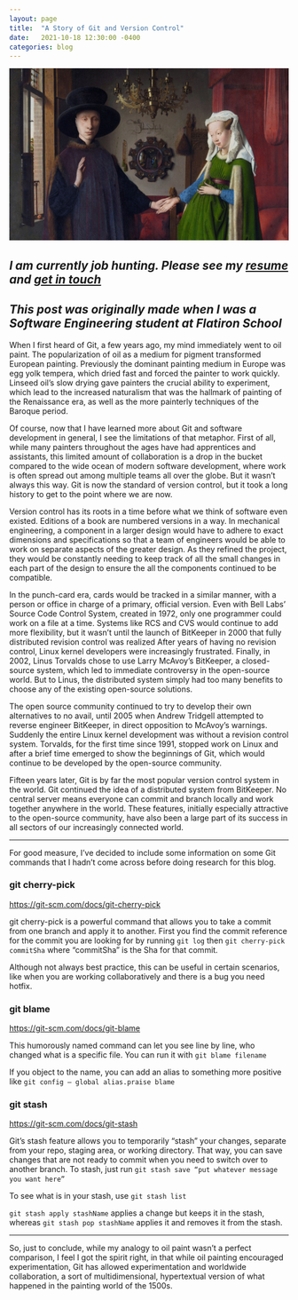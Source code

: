 ```yaml
---
layout: page
title:  "A Story of Git and Version Control"
date:   2021-10-18 12:30:00 -0400
categories: blog
---
```


![image](/assets/img/van-eyck.jpg)

## *I am currently job hunting. Please see my [resume](/resume/resume) and [get in touch](mailto:jasonchilcode@gmail.com)*
## *This post was originally made when I was a Software Engineering student at Flatiron School*
When I first heard of Git, a few years ago, my mind immediately went to oil paint. The popularization of oil as a medium for pigment transformed European painting. Previously the dominant painting medium in Europe was egg yolk tempera, which dried fast and forced the painter to work quickly. Linseed oil’s slow drying gave painters the crucial ability to experiment, which lead to the increased naturalism that was the hallmark of painting of the Renaissance era, as well as the more painterly techniques of the Baroque period.

Of course, now that I have learned more about Git and software development in general, I see the limitations of that metaphor. First of all, while many painters throughout the ages have had apprentices and assistants, this limited amount of collaboration is a drop in the bucket compared to the wide ocean of modern software development, where work is often spread out among multiple teams all over the globe. But it wasn’t always this way. Git is now the standard of version control, but it took a long history to get to the point where we are now.

Version control has its roots in a time before what we think of software even existed. Editions of a book are numbered versions in a way. In mechanical engineering, a component in a larger design would have to adhere to exact dimensions and specifications so that a team of engineers would be able to work on separate aspects of the greater design. As they refined the project, they would be constantly needing to keep track of all the small changes in each part of the design to ensure the all the components continued to be compatible.

In the punch-card era, cards would be tracked in a similar manner, with a person or office in charge of a primary, official version. Even with Bell Labs’ Source Code Control System, created in 1972, only one programmer could work on a file at a time. Systems like RCS and CVS would continue to add more flexibility, but it wasn’t until the launch of BitKeeper in 2000 that fully distributed revision control was realized
After years of having no revision control, Linux kernel developers were increasingly frustrated. Finally, in 2002, Linus Torvalds chose to use Larry McAvoy’s BitKeeper, a closed-source system, which led to immediate controversy in the open-source world. But to Linus, the distributed system simply had too many benefits to choose any of the existing open-source solutions.

The open source community continued to try to develop their own alternatives to no avail, until 2005 when Andrew Tridgell attempted to reverse engineer BitKeeper, in direct opposition to McAvoy’s warnings. Suddenly the entire Linux kernel development was without a revision control system. Torvalds, for the first time since 1991, stopped work on Linux and after a brief time emerged to show the beginnings of Git, which would continue to be developed by the open-source community.

Fifteen years later, Git is by far the most popular version control system in the world. Git continued the idea of a distributed system from BitKeeper. No central server means everyone can commit and branch locally and work together anywhere in the world. These features, initially especially attractive to the open-source community, have also been a large part of its success in all sectors of our increasingly connected world.

---

For good measure, I’ve decided to include some information on some Git commands that I hadn’t come across before doing research for this blog.

### git cherry-pick
https://git-scm.com/docs/git-cherry-pick

git cherry-pick is a powerful command that allows you to take a commit from one branch and apply it to another. First you find the commit reference for the commit you are looking for by running `git log` then `git cherry-pick commitSha` where “commitSha” is the Sha for that commit.

Although not always best practice, this can be useful in certain scenarios, like when you are working collaboratively and there is a bug you need hotfix.

### git blame
https://git-scm.com/docs/git-blame

This humorously named command can let you see line by line, who changed what is a specific file. You can run it with `git blame filename`

If you object to the name, you can add an alias to something more positive like `git config — global alias.praise blame`

### git stash
https://git-scm.com/docs/git-stash

Git’s stash feature allows you to temporarily “stash” your changes, separate from your repo, staging area, or working directory. That way, you can save changes that are not ready to commit when you need to switch over to another branch. To stash, just run
`git stash save “put whatever message you want here”`

To see what is in your stash, use `git stash list`

`git stash apply stashName` applies a change but keeps it in the stash, whereas `git stash pop stashName` applies it and removes it from the stash.

---

So, just to conclude, while my analogy to oil paint wasn’t a perfect comparison, I feel I got the spirit right, in that while oil painting encouraged experimentation, Git has allowed experimentation and worldwide collaboration, a sort of multidimensional, hypertextual version of what happened in the painting world of the 1500s.

